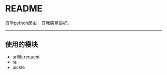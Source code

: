 README
============================================
自学python爬虫，自我感觉良好。

****
## 使用的模块
* urllib.request
* re
* pickle

